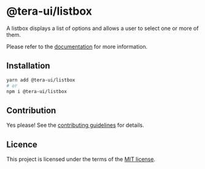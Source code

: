 # @tera-ui/listbox

A listbox displays a list of options and allows a user to select one or more of them.

Please refer to the [documentation](https://nextui.org/docs/components/listbox) for more information.

## Installation

```sh
yarn add @tera-ui/listbox
# or
npm i @tera-ui/listbox
```

## Contribution

Yes please! See the
[contributing guidelines](https://github.com/nextui-org/nextui/blob/master/CONTRIBUTING.md)
for details.

## Licence

This project is licensed under the terms of the
[MIT license](https://github.com/nextui-org/nextui/blob/master/LICENSE).
